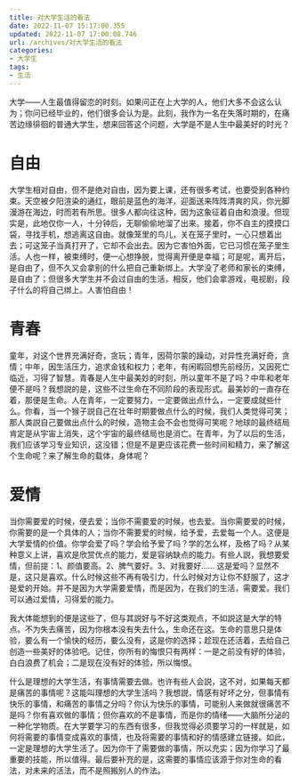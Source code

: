 ```yaml
---
title: 对大学生活的看法
date: 2022-11-07 15:17:00.355
updated: 2022-11-07 17:00:08.746
url: /archives/对大学生活的看法
categories: 
- 大学生
tags: 
- 生活
---
```


大学——人生最值得留恋的时刻。如果问正在上大学的人，他们大多不会这么认为；你问已经毕业的，他们很多会认为是。此刻，我作为一名在失落时期的，在痛苦边缘徘徊的普通大学生，想来回答这个问题，大学是不是人生中最美好的时光？

# **自由**

大学生相对自由，但不是绝对自由，因为要上课，还有很多考试，也要受到各种约束。天空被夕阳渲染的通红，眼前是蓝色的海洋，迎面送来阵阵清爽的风，你光脚漫游在海边，时而若有所思。很多人都向往这种，因为这象征着自由和浪漫。但现实是，此地仅你一人，十分钟后，无聊偷偷地溜了出来。接着，你不自主的摸摸口袋，寻找手机，想逃离这自由。就像笼里的鸟儿，关在笼子里时，一心只想着出去；可这笼子当真打开了，它却不会出去。因为它害怕外面，它已习惯在笼子里生活。人也一样，被束缚时，便一心想挣脱，觉得离开便是幸福；可是呢，离开后，是自由了，但不久又会拿别的什么把自己重新绑上。大学没了老师和家长的束缚，是自由了；但很多大学生并不会过自由的生活，相反，他们会拿游戏，电视剧，段子什么的将自己绑上。人害怕自由！

# **青春**

童年，对这个世界充满好奇，贪玩；青年，因荷尔蒙的躁动，对异性充满好奇，贪情；中年，因生活压力，追求金钱和权力；老年，有闲暇回想先前经历，又因死亡临近，习得了智慧。青春是人生中最美妙的时刻，所以童年不是了吗？中年和老年便不是吗？我想説的是，这些不过生命在不同阶段的表现形式。最美妙的一直存在着，那便是生命。人在青年，一定要努力，一定要做出点什么，一定要成就些什么。你看，当一个猴子説自己在壮年时期要做点什么的时候，我们人类觉得可笑；那人类説自己要做出点什么的时候，造物主会不会也觉得可笑呢？地球的最终结局肯定是从宇宙上消失，这个宇宙的最终结局也是消亡。在青年，为了以后的生活，我们应该学习专业知识，这没错；但是不是更应该花费一些时间和精力，来了解这个生命呢？来了解生命的载体，身体呢？

# **爱情**

当你需要爱的时候，便去爱；当你不需要爱的时候，也去爱。当你需要爱的时候，你需要的是一个具体的人；当你不需要爱的时候，给予爱，去爱每一个人。这便是大学爱情的价值。你学会爱了吗？学会给予爱了吗？学的怎么样，及格了吗？从某种意义上讲，喜欢是欣赏优点的能力，爱是容纳缺点的能力。有些人説，我想要爱情，但前提：1、颜值要高。2、脾气要好。3、对我要好…… 这是爱吗？显然不是，这只是喜欢。什么时候这些不再有吸引力，什么时候对方让你不舒服了，这才是爱的开始。并不是因为大学需要爱情，而是因为，在我们的生活，需要爱。我们可以通过爱情，习得爱的能力。

我大体能想到的便是这些了，但与其説好与不好这类观点，不如説这是大学的特点。不为失去痛苦，因为你根本没有失去什么，生命还在这。生命的意思只是体验，要么有一个愉快的经历，要么没有，这是你的选择；趁现在还活着，去给自己创造一些美好的体验吧。记住，你所有的悔恨只有两样：一是之前没有好的体验，白白浪费了机会；二是现在没有好的体验，所以悔恨。

什么是理想的大学生活，有事情需要去做。也许有些人会説，这不对，如果每天都是痛苦的事情呢？这能叫理想的大学生活吗？我想説，情感有好坏之分，但事情有快乐的事情，和痛苦的事情之分吗？你认为快乐的事情，可能别人来做就很痛苦不是吗？你有喜欢做的事情；但你喜欢的不是事情，而是你的情绪——大脑所分泌的一种化学物质。在大学要学习的东西有很多，但我觉得必须要学习的一样就是，如何将需要的事情变成喜欢的事情，也及将需要的事情和好的情感建立链接。如此，一定是理想的大学生活了。因为你干了需要做的事情，所以充实；因为你学习了最重要的技能，所以值得。最后要补充的是，这需要的事情应该源于你对生命的看法，对未来的活法，而不是照搬别人的作法。